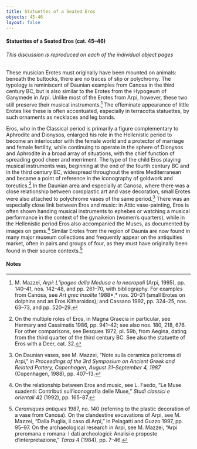 ```yaml
---
title: Statuettes of a Seated Eros
objects: 45-46
layout: false
---
```

#### Statuettes of a Seated Eros (cat. 45–46)

<h6 class="discussion-note">This discussion is reproduced on each of the individual object pages</h6>

These musician Erotes must originally have been mounted on animals:
beneath the buttocks, there are no traces of slip or polychromy. The
typology is reminiscent of Daunian examples from Canosa in the third
century <span class="smcaps">BC</span>, but is also
similar to the Erotes from the Hypogeum of Ganymede in Arpi. Unlike most
of the Erotes from Arpi, however, these two still preserve their musical
instruments.[^1] The effeminate appearance of little Erotes like these
is often accentuated, especially in terracotta statuettes, by such
ornaments as necklaces and leg bands.

Eros, who in the Classical period is primarily a figure complementary to
Aphrodite and Dionysos, enlarged his role in the Hellenistic period to
become an interlocutor with the female world and a protector of marriage
and female fertility, while continuing to operate in the sphere of
Dionysos and Aphrodite in a broad array of situations, with the chief
function of spreading good cheer and merriment. The type of the child
Eros playing musical instruments was, beginning at the end of the fourth
century <span class="smcaps">BC</span> and in the
third century <span class="smcaps">BC</span>,
widespread throughout the entire Mediterranean and became a point of
reference in the iconography of goldwork and toreutics.[^2] In the
Daunian area and especially at Canosa, where there was a close
relationship between coroplastic art and vase decoration, small Erotes
were also attached to polychrome vases of the same period.[^3] There was
an especially close link between Eros and music: in Attic vase-painting,
Eros is often shown handing musical instruments to ephebes or watching a
musical performance in the context of the gynaikeion (women’s quarters),
while in the Hellenistic period Eros also accompanied the Muses, as
documented by images on gems.[^4] Similar Erotes from the region of
Daunia are now found in many major museum collections and frequently
appear on the antiquities market, often in pairs and groups of four, as
they must have originally been found in their source contexts.[^5]

#### Notes

[^1]: M. Mazzei, *Arpi: L’ipogeo della Medusa e la necropoli* (Arpi,
    1995), pp. 140–41, nos. 142–48, and pp. 261–70, with bibliography.
    For examples from Canosa, see *<span
    class="smcaps">Art grec insolite</span>* 1988*,*
    nos. 20–21 (small Erotes on dolphins and an Eros Kitharoidos); and
    <span class="smcaps">Cassano 1992</span>, pp.
    324–25, nos. 63–73, and pp. 520–29.

[^2]: On the multiple roles of Eros, in Magna Graecia in particular, see
    <span class="smcaps">Hermary and Cassimatis</span>
    1986, pp. 941–42; see also nos. 180, 218, 676. For other
    comparisons, see <span
    class="smcaps">Besques 1972</span>, pl. 59b, from
    Aegina, dating from the third quarter of the third century <span
    class="smcaps">BC.</span> See also the statuette
    of Eros with a Deer, cat. 32.

[^3]: On Daunian vases, see M. Mazzei, “Note sulla ceramica policroma di
    Arpi,” in *Proceedings of the 3rd Symposium on Ancient Greek and
    Related Pottery, Copenhagen, August 31–September 4, 1987*
    (Copenhagen, 1988), pp. 407–13.

[^4]: On the relationship between Eros and music, see L. Faedo, “Le Muse
    suadenti: Contributi sull’iconografia delle Muse,” *Studi classici e
    orientali* 42 (1992), pp. 165–87.

[^5]: <span class="smcaps">*Ceramiques antiques*
    1987,</span> no. 140 (referring to the plastic decoration of a vase
    from Canosa). On the clandestine excavations of Arpi, see M. Mazzei,
    “Dalla Puglia, il caso di Arpi,” in <span
    class="smcaps">Pelagatti and Guzzo 1997</span>,
    pp. 95–97. On the archaeological research in Arpi, see M. Mazzei,
    “Arpi preromana e romana: I dati archeologici: Analisi e proposte
    d’interpretazione,” *Taras* 4 (1984), pp. 7–46.
